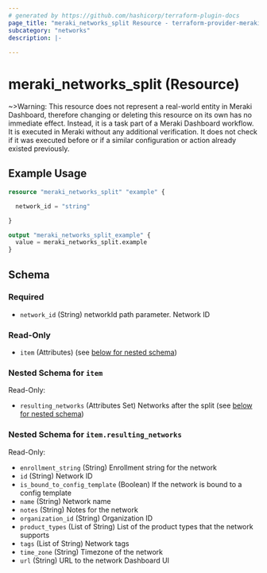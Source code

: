 ```yaml
---
# generated by https://github.com/hashicorp/terraform-plugin-docs
page_title: "meraki_networks_split Resource - terraform-provider-meraki"
subcategory: "networks"
description: |-
  
---
```


# meraki_networks_split (Resource)



~>Warning: This resource does not represent a real-world entity in Meraki Dashboard, therefore changing or deleting this resource on its own has no immediate effect. Instead, it is a task part of a Meraki Dashboard workflow. It is executed in Meraki without any additional verification. It does not check if it was executed before or if a similar configuration or action 
already existed previously.


## Example Usage

```terraform
resource "meraki_networks_split" "example" {

  network_id = "string"

}

output "meraki_networks_split_example" {
  value = meraki_networks_split.example
}
```

<!-- schema generated by tfplugindocs -->
## Schema

### Required

- `network_id` (String) networkId path parameter. Network ID

### Read-Only

- `item` (Attributes) (see [below for nested schema](#nestedatt--item))

<a id="nestedatt--item"></a>
### Nested Schema for `item`

Read-Only:

- `resulting_networks` (Attributes Set) Networks after the split (see [below for nested schema](#nestedatt--item--resulting_networks))

<a id="nestedatt--item--resulting_networks"></a>
### Nested Schema for `item.resulting_networks`

Read-Only:

- `enrollment_string` (String) Enrollment string for the network
- `id` (String) Network ID
- `is_bound_to_config_template` (Boolean) If the network is bound to a config template
- `name` (String) Network name
- `notes` (String) Notes for the network
- `organization_id` (String) Organization ID
- `product_types` (List of String) List of the product types that the network supports
- `tags` (List of String) Network tags
- `time_zone` (String) Timezone of the network
- `url` (String) URL to the network Dashboard UI
